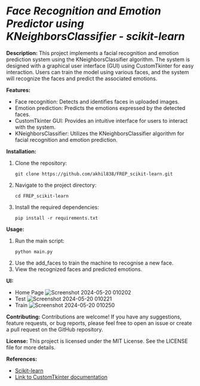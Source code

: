 # *Face Recognition and Emotion Predictor using KNeighborsClassifier - scikit-learn*


**Description:**
This project implements a facial recognition and emotion prediction system using the KNeighborsClassifier algorithm. The system is designed with a graphical user interface (GUI) using CustomTkinter for easy interaction. Users can train the model using various faces, and the system will recognize the faces and predict the associated emotions.

**Features:**
- Face recognition: Detects and identifies faces in uploaded images.
- Emotion prediction: Predicts the emotions expressed by the detected faces.
- CustomTkinter GUI: Provides an intuitive interface for users to interact with the system.
- KNeighborsClassifier: Utilizes the KNeighborsClassifier algorithm for facial recognition and emotion prediction.

**Installation:**
1. Clone the repository:
   ```
   git clone https://github.com/akhil838/FREP_scikit-learn.git
   ```
2. Navigate to the project directory:
   ```
   cd FREP_scikit-learn
   ```
3. Install the required dependencies:
   ```
   pip install -r requirements.txt
   ```

**Usage:**
1. Run the main script:
   ```
   python main.py
   ```
2. Use the add_faces to train the machine to recognise a new face.
3. View the recognized faces and predicted emotions.

**UI:**
* Home Page
![Screenshot 2024-05-20 010202](https://github.com/akhil838/FREP_scikit-learn/assets/64255484/8ddbd061-f13a-4042-bba7-3821892178f5)
* Test
![Screenshot 2024-05-20 010221](https://github.com/akhil838/FREP_scikit-learn/assets/64255484/e7d03168-c3f0-4a95-ab1c-71ac736b3d9b)
* Train
![Screenshot 2024-05-20 010250](https://github.com/akhil838/FREP_scikit-learn/assets/64255484/e7b53628-e867-42ef-bbcc-20bff302b7fe)


**Contributing:**
Contributions are welcome! If you have any suggestions, feature requests, or bug reports, please feel free to open an issue or create a pull request on the GitHub repository.

**License:**
This project is licensed under the MIT License. See the LICENSE file for more details.

**References:**
- [Scikit-learn](https://scikit-learn.org/)
- [Link to CustomTkinter documentation](https://github.com/TomSchimansky/CustomTkinter)
